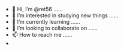 - 👋 Hi, I’m @ret56 ......
- 👀 I’m interested in studying new things ......
- 🌱 I’m currently learning ......
- 💞️ I’m looking to collaborate on ......
- 📫 How to reach me ......
- 

<!---
ret56/ret56 is a ✨ special ✨ repository because its `README.md` (this file) appears on your GitHub profile.
You can click the Preview link to take a look at your changes.
--->
